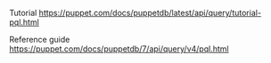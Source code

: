 
Tutorial
https://puppet.com/docs/puppetdb/latest/api/query/tutorial-pql.html

Reference guide
https://puppet.com/docs/puppetdb/7/api/query/v4/pql.html



